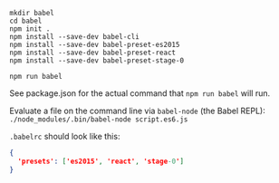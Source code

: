     mkdir babel
    cd babel
    npm init .
    npm install --save-dev babel-cli
    npm install --save-dev babel-preset-es2015
    npm install --save-dev babel-preset-react
    npm install --save-dev babel-preset-stage-0

    npm run babel
    
See package.json for the actual command that `npm run babel` will run.

Evaluate a file on the command line via `babel-node` (the Babel REPL):
`./node_modules/.bin/babel-node script.es6.js`


`.babelrc` should look like this:

```json
{
  'presets': ['es2015', 'react', 'stage-0']
}
```
